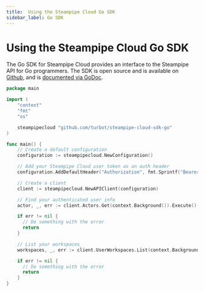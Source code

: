 ```yaml
---
title:  Using the Steampipe Cloud Go SDK
sidebar_label: Go SDK
---
```


# Using the Steampipe Cloud Go SDK

The Go SDK for Steampipe Cloud provides an interface to the Steampipe API for Go programmers. The SDK is open source and is available on [Github](https://github.com/turbot/steampipe-cloud-sdk-go), and is [documented via GoDoc](https://pkg.go.dev/github.com/turbot/steampipe-cloud-sdk-go).

```go
package main

import (
    "context"
    "fmt"
    "os"

    steampipecloud "github.com/turbot/steampipe-cloud-sdk-go"
)

func main() {
    // Create a default configuration
    configuration := steampipecloud.NewConfiguration()

    // Add your Steampipe Cloud user token as an auth header
    configuration.AddDefaultHeader("Authorization", fmt.Sprintf("Bearer %s", os.Getenv("STEAMPIPE_CLOUD_TOKEN")))

    // Create a client
    client := steampipecloud.NewAPIClient(configuration)

    // Find your authenticated user info
    actor, _, err := client.Actors.Get(context.Background()).Execute()

    if err != nil {
      // Do something with the error
      return
    }

    // List your workspaces
    workspaces, _, err := client.UserWorkspaces.List(context.Background(), actor.Handle).Execute()

    if err != nil {
      // Do something with the error
      return
    }
}
```
